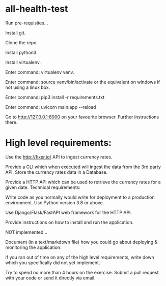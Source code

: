 # all-health-test

Run pre-requisites...

Install git.

Clone the repo.

Install python3.

Install virtualenv.

Enter command: virtualenv venv.

Enter command: source venv/bin/activate or the equivalent on windows if not using a linux box.

Enter command: pip3 install -r requirements.txt

Enter command: uvicorn main:app --reload

Go to http://127.0.0.1:8000 on your favourite browser.  Further instructions there.

# High level requirements:
Use the http://fixer.io/ API to ingest currency rates.

Provide a CLI which when executed will ingest the data from the 3rd party API. Store the currency rates data in a Database.

Provide a HTTP API which can be used to retrieve the currency rates for a given date. Technical requirements:

Write code as you normally would write for deployment to a production environment. Use Python version 3.8 or above.

Use Django/Flask/FastAPI web framework for the HTTP API.

Provide instructions on how to install and run the application.

NOT implemented...

Document (in a text/markdown file) how you could go about deploying & monitoring the application.


If you ran out of time on any of the high level requirements, write down which you specifically did not yet implement.

Try to spend no more than 4 hours on the exercise. Submit a pull request with your code or send it directly via email.

 
